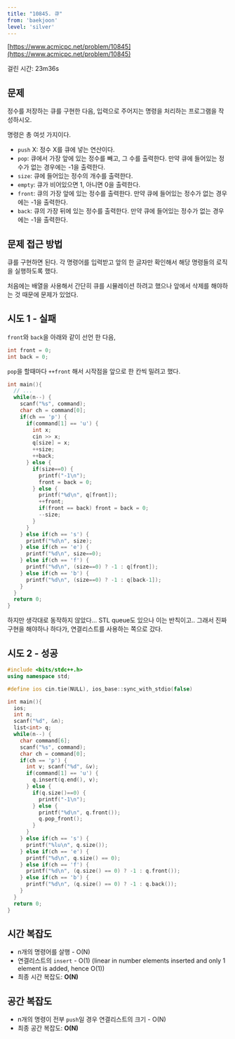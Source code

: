 ```yaml
---
title: "10845. 큐"
from: 'baekjoon'
level: 'silver'
---
```



[https://www.acmicpc.net/problem/10845](https://www.acmicpc.net/problem/10845)

걸린 시간: 23m36s 

## 문제 
정수를 저장하는 큐를 구현한 다음, 입력으로 주어지는 명령을 처리하는 프로그램을 작성하시오.

명령은 총 여섯 가지이다.

- `push` X: 정수 X를 큐에 넣는 연산이다.
- `pop`: 큐에서 가장 앞에 있는 정수를 빼고, 그 수를 출력한다. 만약 큐에 들어있는 정수가 없는 경우에는 -1을 출력한다.
- `size`: 큐에 들어있는 정수의 개수를 출력한다.
- `empty`: 큐가 비어있으면 1, 아니면 0을 출력한다.
- `front`: 큐의 가장 앞에 있는 정수를 출력한다. 만약 큐에 들어있는 정수가 없는 경우에는 -1을 출력한다.
- `back`: 큐의 가장 뒤에 있는 정수를 출력한다. 만약 큐에 들어있는 정수가 없는 경우에는 -1을 출력한다.

## 문제 접근 방법  
큐를 구현하면 된다. 각 명령어를 입력받고 앞의 한 글자만 확인해서 해당 명령들의 로직을 실행하도록 했다.

처음에는 배열을 사용해서 간단히 큐를 시뮬레이션 하려고 했으나 앞에서 삭제를 해야하는 것 때문에 문제가 있었다.

## 시도 1 - 실패
`front`와 `back`을 아래와 같이 선언 한 다음, 
```cpp
int front = 0;
int back = 0;
```

`pop`을 할때마다 `++front` 해서 시작점을 앞으로 한 칸씩 밀려고 했다.

```cpp
int main(){
  // ...
  while(n--) {
    scanf("%s", command);
    char ch = command[0];
    if(ch == 'p') {
      if(command[1] == 'u') {
        int x;
        cin >> x;
        q[size] = x;
        ++size;
        ++back;
      } else {
        if(size==0) {
          printf("-1\n");
          front = back = 0;
        } else {
          printf("%d\n", q[front]);
          ++front;
          if(front == back) front = back = 0;
          --size;
        }
      }
    } else if(ch == 's') {
      printf("%d\n", size);
    } else if(ch == 'e') {
      printf("%d\n", size==0);
    } else if(ch == 'f') {
      printf("%d\n", (size==0) ? -1 : q[front]);
    } else if(ch == 'b') {
      printf("%d\n", (size==0) ? -1 : q[back-1]);
    }
  }
  return 0;
}
```

하지만 생각대로 동작하지 않았다... STL queue도 있으나 이는 반칙이고.. 그래서 진짜 구현을 해야하나 하다가, 연결리스트를 사용하는 쪽으로 갔다.

## 시도 2 - 성공

```cpp
#include <bits/stdc++.h>
using namespace std;

#define ios cin.tie(NULL), ios_base::sync_with_stdio(false)

int main(){
  ios; 
  int n;
  scanf("%d", &n);
  list<int> q;
  while(n--) {
    char command[6];
    scanf("%s", command);
    char ch = command[0];
    if(ch == 'p') {
      int v; scanf("%d", &v);
      if(command[1] == 'u') {
        q.insert(q.end(), v);
      } else {
        if(q.size()==0) {
          printf("-1\n");
        } else {
          printf("%d\n", q.front());
          q.pop_front();
        }
      }
    } else if(ch == 's') {
      printf("%lu\n", q.size());
    } else if(ch == 'e') {
      printf("%d\n", q.size() == 0);
    } else if(ch == 'f') {
      printf("%d\n", (q.size() == 0) ? -1 : q.front());
    } else if(ch == 'b') {
      printf("%d\n", (q.size() == 0) ? -1 : q.back());
    }
  }
  return 0;
}

```

## 시간 복잡도
- n개의 명령어를 살행 - O(N)
- 연결리스트의 `insert` - O(1) (linear in number elements inserted and only 1 element is added, hence O(1))
- 최종 시간 복잡도: **O(N)**

## 공간 복잡도
- n개의 명령이 전부 `push`일 경우 연결리스트의  크기 - O(N)
- 최종 공간 복잡도: **O(N)**